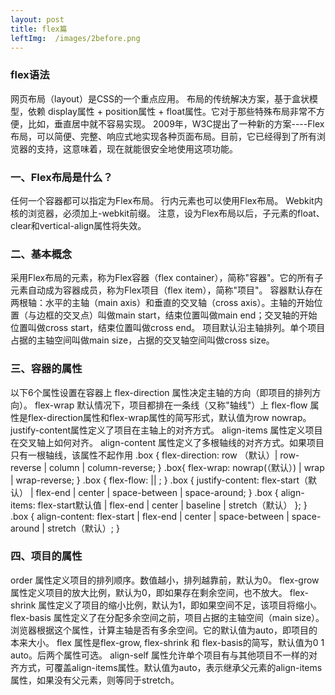 ```yaml
---
layout: post
title: flex篇
leftImg:  /images/2before.png
---
```


### flex语法
网页布局（layout）是CSS的一个重点应用。
布局的传统解决方案，基于盒状模型，依赖 display属性 + position属性 + float属性。它对于那些特殊布局非常不方便，比如，垂直居中就不容易实现。
2009年，W3C提出了一种新的方案----Flex布局，可以简便、完整、响应式地实现各种页面布局。目前，它已经得到了所有浏览器的支持，这意味着，现在就能很安全地使用这项功能。
### 一、Flex布局是什么？
任何一个容器都可以指定为Flex布局。
行内元素也可以使用Flex布局。
Webkit内核的浏览器，必须加上-webkit前缀。
注意，设为Flex布局以后，子元素的float、clear和vertical-align属性将失效。
### 二、基本概念
采用Flex布局的元素，称为Flex容器（flex container），简称"容器"。它的所有子元素自动成为容器成员，称为Flex项目（flex item），简称"项目"。
容器默认存在两根轴：水平的主轴（main axis）和垂直的交叉轴（cross axis）。主轴的开始位置（与边框的交叉点）叫做main start，结束位置叫做main end；交叉轴的开始位置叫做cross start，结束位置叫做cross end。
项目默认沿主轴排列。单个项目占据的主轴空间叫做main size，占据的交叉轴空间叫做cross size。
### 三、容器的属性
以下6个属性设置在容器上
flex-direction 属性决定主轴的方向（即项目的排列方向）。
flex-wrap 默认情况下，项目都排在一条线（又称"轴线"）上
flex-flow 属性是flex-direction属性和flex-wrap属性的简写形式，默认值为row nowrap。
justify-content属性定义了项目在主轴上的对齐方式。
align-items 属性定义项目在交叉轴上如何对齐。
align-content 属性定义了多根轴线的对齐方式。如果项目只有一根轴线，该属性不起作用
.box {
  flex-direction: row （默认）| row-reverse | column | column-reverse;
}
.box{
  flex-wrap: nowrap(（默认）) | wrap | wrap-reverse;
}
.box {
  flex-flow: <flex-direction> || <flex-wrap>;
}
.box {
  justify-content: flex-start（默认） | flex-end | center | space-between | space-around;
}
.box {
  align-items: flex-start默认值 | flex-end | center | baseline | stretch（默认）
};
}
.box {
  align-content: flex-start | flex-end | center | space-between | space-around | stretch（默认）;
}
### 四、项目的属性
order 属性定义项目的排列顺序。数值越小，排列越靠前，默认为0。
flex-grow 属性定义项目的放大比例，默认为0，即如果存在剩余空间，也不放大。
flex-shrink 属性定义了项目的缩小比例，默认为1，即如果空间不足，该项目将缩小。
flex-basis 属性定义了在分配多余空间之前，项目占据的主轴空间（main size）。浏览器根据这个属性，计算主轴是否有多余空间。它的默认值为auto，即项目的本来大小。
flex 属性是flex-grow, flex-shrink 和 flex-basis的简写，默认值为0 1 auto。后两个属性可选。
align-self 属性允许单个项目有与其他项目不一样的对齐方式，可覆盖align-items属性。默认值为auto，表示继承父元素的align-items属性，如果没有父元素，则等同于stretch。